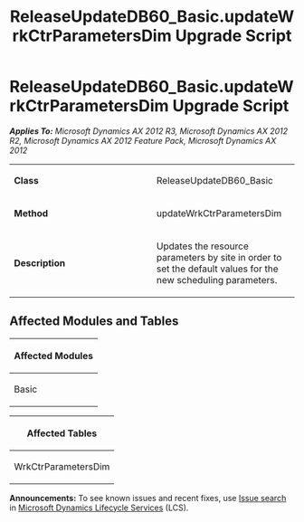 ﻿---
title: ReleaseUpdateDB60_Basic.updateWrkCtrParametersDim Upgrade Script
TOCTitle: ReleaseUpdateDB60_Basic.updateWrkCtrParametersDim Upgrade Script
ms:assetid: ebd5220c-720f-e5e3-2953-c2dacfb24d53
ms:mtpsurl: https://msdn.microsoft.com/en-us/library/JJ719906(v=AX.60)
ms:contentKeyID: 49711978
ms.date: 05/18/2015
mtps_version: v=AX.60
---

# ReleaseUpdateDB60\_Basic.updateWrkCtrParametersDim Upgrade Script 


_**Applies To:** Microsoft Dynamics AX 2012 R3, Microsoft Dynamics AX 2012 R2, Microsoft Dynamics AX 2012 Feature Pack, Microsoft Dynamics AX 2012_

<table>
<colgroup>
<col style="width: 50%" />
<col style="width: 50%" />
</colgroup>
<tbody>
<tr class="odd">
<td><p><strong>Class</strong></p></td>
<td><p>ReleaseUpdateDB60_Basic</p></td>
</tr>
<tr class="even">
<td><p><strong>Method</strong></p></td>
<td><p>updateWrkCtrParametersDim</p></td>
</tr>
<tr class="odd">
<td><p><strong>Description</strong></p></td>
<td><p>Updates the resource parameters by site in order to set the default values for the new scheduling parameters.</p></td>
</tr>
</tbody>
</table>


## Affected Modules and Tables

<table>
<colgroup>
<col style="width: 100%" />
</colgroup>
<thead>
<tr class="header">
<th><p>Affected Modules</p></th>
</tr>
</thead>
<tbody>
<tr class="odd">
<td><p>Basic</p></td>
</tr>
</tbody>
</table>


<table>
<colgroup>
<col style="width: 100%" />
</colgroup>
<thead>
<tr class="header">
<th><p>Affected Tables</p></th>
</tr>
</thead>
<tbody>
<tr class="odd">
<td><p>WrkCtrParametersDim</p></td>
</tr>
</tbody>
</table>

  
**Announcements:** To see known issues and recent fixes, use [Issue search](http://go.microsoft.com/fwlink/?linkid=389258) in [Microsoft Dynamics Lifecycle Services](http://go.microsoft.com/fwlink/?linkid=306505) (LCS).

